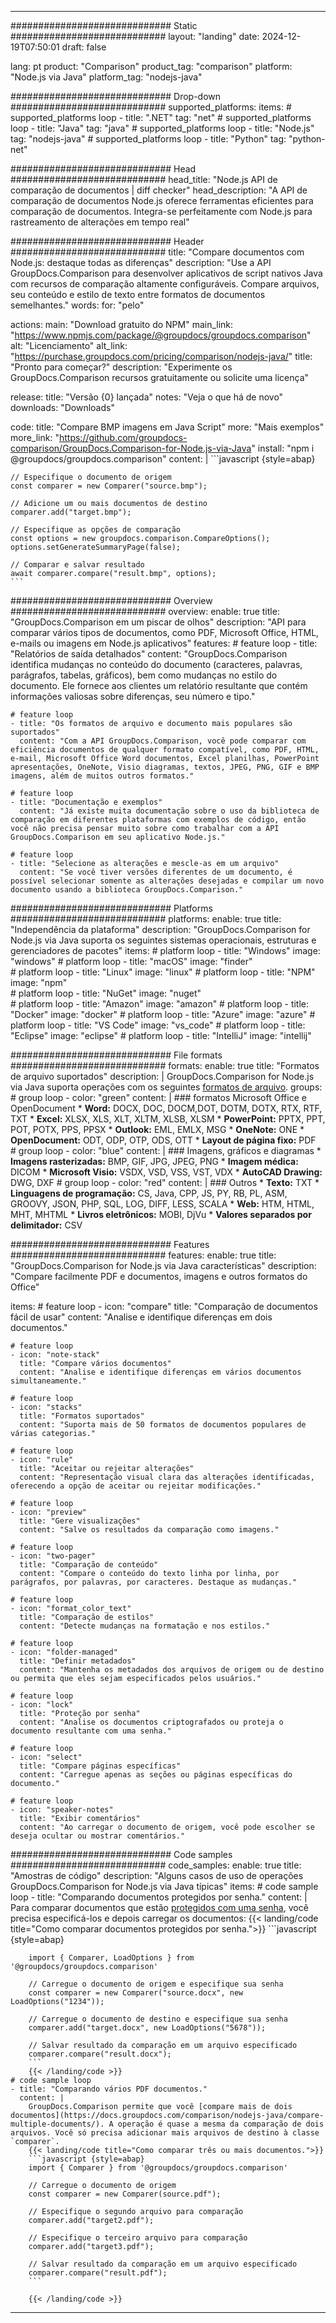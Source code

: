 
---
############################# Static ############################
layout: "landing"
date: 2024-12-19T07:50:01
draft: false

lang: pt
product: "Comparison"
product_tag: "comparison"
platform: "Node.js via Java"
platform_tag: "nodejs-java"

############################# Drop-down ############################
supported_platforms:
  items:
    # supported_platforms loop
    - title: ".NET"
      tag: "net"
    # supported_platforms loop
    - title: "Java"
      tag: "java"
    # supported_platforms loop
    - title: "Node.js"
      tag: "nodejs-java"
    # supported_platforms loop
    - title: "Python"
      tag: "python-net"

############################# Head ############################
head_title: "Node.js API de comparação de documentos | diff checker"
head_description: "A API de comparação de documentos Node.js oferece ferramentas eficientes para comparação de documentos. Integra-se perfeitamente com Node.js para rastreamento de alterações em tempo real"

############################# Header ############################
title: "Compare documentos com Node.js: destaque todas as diferenças"
description: "Use a API GroupDocs.Comparison para desenvolver aplicativos de script nativos Java com recursos de comparação altamente configuráveis. Compare arquivos, seu conteúdo e estilo de texto entre formatos de documentos semelhantes."
words:
  for: "pelo"

actions:
  main: "Download gratuito do NPM"
  main_link: "https://www.npmjs.com/package/@groupdocs/groupdocs.comparison"
  alt: "Licenciamento"
  alt_link: "https://purchase.groupdocs.com/pricing/comparison/nodejs-java/"
  title: "Pronto para começar?"
  description: "Experimente os GroupDocs.Comparison recursos gratuitamente ou solicite uma licença"

release:
  title: "Versão {0} lançada"
  notes: "Veja o que há de novo"
  downloads: "Downloads"

code:
  title: "Compare BMP imagens em Java Script"
  more: "Mais exemplos"
  more_link: "https://github.com/groupdocs-comparison/GroupDocs.Comparison-for-Node.js-via-Java"
  install: "npm i @groupdocs/groupdocs.comparison"
  content: |
    ```javascript {style=abap}

    // Especifique o documento de origem
    const comparer = new Comparer("source.bmp");

    // Adicione um ou mais documentos de destino
    comparer.add("target.bmp");

    // Especifique as opções de comparação
    const options = new groupdocs.comparison.CompareOptions();
    options.setGenerateSummaryPage(false);

    // Comparar e salvar resultado
    await comparer.compare("result.bmp", options);
    ```

############################# Overview ############################
overview:
  enable: true
  title: "GroupDocs.Comparison em um piscar de olhos"
  description: "API para comparar vários tipos de documentos, como PDF, Microsoft Office, HTML, e-mails ou imagens em Node.js aplicativos"
  features:
    # feature loop
    - title: "Relatórios de saída detalhados"
      content: "GroupDocs.Comparison identifica mudanças no conteúdo do documento (caracteres, palavras, parágrafos, tabelas, gráficos), bem como mudanças no estilo do documento. Ele fornece aos clientes um relatório resultante que contém informações valiosas sobre diferenças, seu número e tipo."

    # feature loop
    - title: "Os formatos de arquivo e documento mais populares são suportados"
      content: "Com a API GroupDocs.Comparison, você pode comparar com eficiência documentos de qualquer formato compatível, como PDF, HTML, e-mail, Microsoft Office Word documentos, Excel planilhas, PowerPoint apresentações, OneNote, Visio diagramas, textos, JPEG, PNG, GIF e BMP imagens, além de muitos outros formatos."

    # feature loop
    - title: "Documentação e exemplos"
      content: "Já existe muita documentação sobre o uso da biblioteca de comparação em diferentes plataformas com exemplos de código, então você não precisa pensar muito sobre como trabalhar com a API GroupDocs.Comparison em seu aplicativo Node.js."

    # feature loop
    - title: "Selecione as alterações e mescle-as em um arquivo"
      content: "Se você tiver versões diferentes de um documento, é possível selecionar somente as alterações desejadas e compilar um novo documento usando a biblioteca GroupDocs.Comparison."

############################# Platforms ############################
platforms:
  enable: true
  title: "Independência da plataforma"
  description: "GroupDocs.Comparison for Node.js via Java suporta os seguintes sistemas operacionais, estruturas e gerenciadores de pacotes"
  items:
    # platform loop
    - title: "Windows"
      image: "windows"
    # platform loop
    - title: "macOS"
      image: "finder"      
    # platform loop
    - title: "Linux"
      image: "linux"
    # platform loop
    - title: "NPM"
      image: "npm"  
    # platform loop
    - title: "NuGet"
      image: "nuget"      
    # platform loop
    - title: "Amazon"
      image: "amazon"
    # platform loop
    - title: "Docker"
      image: "docker"
    # platform loop
    - title: "Azure"
      image: "azure"
    # platform loop
    - title: "VS Code"
      image: "vs_code"
    # platform loop
    - title: "Eclipse"
      image: "eclipse"
    # platform loop
    - title: "IntelliJ"
      image: "intellij"

############################# File formats ############################
formats:
  enable: true
  title: "Formatos de arquivo suportados"
  description: |
    GroupDocs.Comparison for Node.js via Java suporta operações com os seguintes [formatos de arquivo](https://docs.groupdocs.com/comparison/nodejs-java/supported-document-formats/).
  groups:
    # group loop
    - color: "green"
      content: |
        ### formatos Microsoft Office e OpenDocument
        * **Word:** DOCX, DOC, DOCM,DOT, DOTM, DOTX, RTX, RTF, TXT
        * **Excel:** XLSX, XLS, XLT, XLTM, XLSB, XLSM
        * **PowerPoint:** PPTX, PPT, POT, POTX, PPS, PPSX
        * **Outlook:** EML, EMLX, MSG
        * **OneNote:** ONE
        * **OpenDocument:** ODT, ODP, OTP, ODS, OTT
        * **Layout de página fixo:** PDF        
    # group loop
    - color: "blue"
      content: |
        ### Imagens, gráficos e diagramas
        * **Imagens rasterizadas:** BMP, GIF, JPG, JPEG, PNG
        * **Imagem médica:** DICOM
        * **Microsoft Visio:** VSDX, VSD, VSS, VST, VDX
        * **AutoCAD Drawing:** DWG, DXF
      # group loop
    - color: "red"
      content: |
        ### Outros
        * **Texto:** TXT
        * **Linguagens de programação:** CS, Java, CPP, JS, PY, RB, PL, ASM, GROOVY, JSON, PHP, SQL, LOG, DIFF, LESS, SCALA
        * **Web:** HTM, HTML, MHT, MHTML
        * **Livros eletrônicos:** MOBI, DjVu
        * **Valores separados por delimitador:** CSV

############################# Features ############################
features:
  enable: true
  title: "GroupDocs.Comparison for Node.js via Java características"
  description: "Compare facilmente PDF e documentos, imagens e outros formatos do Office"

  items:
    # feature loop
    - icon: "compare"
      title: "Comparação de documentos fácil de usar"
      content: "Analise e identifique diferenças em dois documentos."

    # feature loop
    - icon: "note-stack"
      title: "Compare vários documentos"
      content: "Analise e identifique diferenças em vários documentos simultaneamente."

    # feature loop
    - icon: "stacks"
      title: "Formatos suportados"
      content: "Suporta mais de 50 formatos de documentos populares de várias categorias."

    # feature loop
    - icon: "rule"
      title: "Aceitar ou rejeitar alterações"
      content: "Representação visual clara das alterações identificadas, oferecendo a opção de aceitar ou rejeitar modificações."

    # feature loop
    - icon: "preview"
      title: "Gere visualizações"
      content: "Salve os resultados da comparação como imagens."

    # feature loop
    - icon: "two-pager"
      title: "Comparação de conteúdo"
      content: "Compare o conteúdo do texto linha por linha, por parágrafos, por palavras, por caracteres. Destaque as mudanças."

    # feature loop
    - icon: "format_color_text"
      title: "Comparação de estilos"
      content: "Detecte mudanças na formatação e nos estilos."

    # feature loop
    - icon: "folder-managed"
      title: "Definir metadados"
      content: "Mantenha os metadados dos arquivos de origem ou de destino ou permita que eles sejam especificados pelos usuários."

    # feature loop
    - icon: "lock"
      title: "Proteção por senha"
      content: "Analise os documentos criptografados ou proteja o documento resultante com uma senha."

    # feature loop
    - icon: "select"
      title: "Compare páginas específicas"
      content: "Carregue apenas as seções ou páginas específicas do documento."

    # feature loop
    - icon: "speaker-notes"
      title: "Exibir comentários"
      content: "Ao carregar o documento de origem, você pode escolher se deseja ocultar ou mostrar comentários."

############################# Code samples ############################
code_samples:
  enable: true
  title: "Amostras de código"
  description: "Alguns casos de uso de operações GroupDocs.Comparison for Node.js via Java típicas"
  items:
    # code sample loop
    - title: "Comparando documentos protegidos por senha."
      content: |
        Para comparar documentos que estão [protegidos com uma senha](https://docs.groupdocs.com/comparison/nodejs-java/load-password-protected-documents/), você precisa especificá-los e depois carregar os documentos:
        {{< landing/code title="Como comparar documentos protegidos por senha.">}}
        ```javascript {style=abap}

        import { Comparer, LoadOptions } from '@groupdocs/groupdocs.comparison'

        // Carregue o documento de origem e especifique sua senha
        const comparer = new Comparer("source.docx", new LoadOptions("1234"));

        // Carregue o documento de destino e especifique sua senha
        comparer.add("target.docx", new LoadOptions("5678"));

        // Salvar resultado da comparação em um arquivo especificado
        comparer.compare("result.docx");
        ```
        {{< /landing/code >}}
    # code sample loop
    - title: "Comparando vários PDF documentos."
      content: |
        GroupDocs.Comparison permite que você [compare mais de dois documentos](https://docs.groupdocs.com/comparison/nodejs-java/compare-multiple-documents/). A operação é quase a mesma da comparação de dois arquivos. Você só precisa adicionar mais arquivos de destino à classe `comparer`.
        {{< landing/code title="Como comparar três ou mais documentos.">}}
        ```javascript {style=abap}
        import { Comparer } from '@groupdocs/groupdocs.comparison'

        // Carregue o documento de origem
        const comparer = new Comparer(source.pdf");

        // Especifique o segundo arquivo para comparação
        comparer.add("target2.pdf");

        // Especifique o terceiro arquivo para comparação
        comparer.add("target3.pdf");

        // Salvar resultado da comparação em um arquivo especificado
        comparer.compare("result.pdf");
        ```

        {{< /landing/code >}}

---